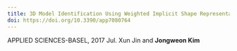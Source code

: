 ```yaml
---
title: 3D Model Identification Using Weighted Implicit Shape Representation and Panoramic View
doi: https://doi.org/10.3390/app7080764
---
```


<!--
    이 곳에 저널과 연월, 그리고 저자를 적습니다. 저자 중 연구실 멤버는 볼드체로 표시합니다.
    (볼드체 표기방법: **두 개의 별표로 둘러 쌈**)
-->

APPLIED SCIENCES-BASEL, 2017 Jul.
Xun Jin and **Jongweon Kim**

